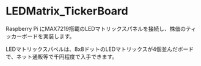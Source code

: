 # LEDMatrix_TickerBoard

Raspberry Pi にMAX7219搭載のLEDマトリックスパネルを接続し、株価のティッカーボードを実装します。

LEDマトリックスパベルは、8x8ドットのLEDマトリックスが4個並んだボードで、ネット通販等で千円程度で入手できます。



